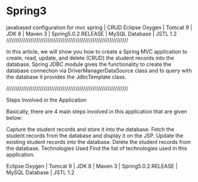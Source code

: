 # Spring3
javabased configuration for mvc spring | CRUD
Eclipse Oxygen | Tomcat 9 | JDK 8 | Maven 3 | Spring5.0.2.RELEASE | MySQL Database | JSTL 1.2
/////////////////////////////////////////////////////////////////

In this article, we will show you how to create a Spring MVC application to create, read, update, and delete (CRUD) the student records into the database. Spring JDBC module gives the functionality to create the database connection via DriverManagerDataSource class and to query with the database it provides the JdbcTemplate class.

/////////////////////////////////////////////////////////////////

Steps Involved in the Application

Basically, there are 4 main steps involved in this application that are given below:

Capture the student records and store it into the database.
Fetch the student records from the database and display it on the JSP.
Update the existing student records into the database.
Delete the student records from the database.
Technologies Used
Find the list of technologies used in this application.

Eclipse Oxygen | Tomcat 9 | JDK 8 | Maven 3 | Spring5.0.2.RELEASE | MySQL Database | JSTL 1.2
